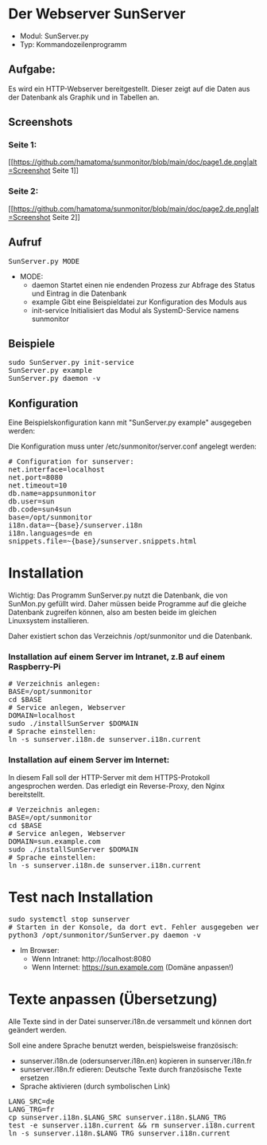 # Der Webserver SunServer 
* Modul: SunServer.py
* Typ: Kommandozeilenprogramm

## Aufgabe:
Es wird ein HTTP-Webserver bereitgestellt. Dieser zeigt auf die Daten aus der Datenbank als Graphik und in Tabellen an.

## Screenshots
### Seite 1:
[[https://github.com/hamatoma/sunmonitor/blob/main/doc/page1.de.png|alt=Screenshot Seite 1]]
### Seite 2:
[[https://github.com/hamatoma/sunmonitor/blob/main/doc/page2.de.png|alt=Screenshot Seite 2]]
## Aufruf
<pre>
SunServer.py MODE
</pre>
* MODE:
  * daemon Startet einen nie endenden Prozess zur Abfrage des Status und Eintrag in die Datenbank
  * example Gibt eine Beispieldatei zur Konfiguration des Moduls aus
  * init-service Initialisiert das Modul als SystemD-Service namens sunmonitor

## Beispiele
<pre>
sudo SunServer.py init-service
SunServer.py example
SunServer.py daemon -v
</pre>

## Konfiguration
Eine Beispielskonfiguration kann mit "SunServer.py example" ausgegeben werden:

Die Konfiguration muss unter /etc/sunmonitor/server.conf angelegt werden:
<pre>
# Configuration for sunserver:
net.interface=localhost
net.port=8080
net.timeout=10
db.name=appsunmonitor
db.user=sun
db.code=sun4sun
base=/opt/sunmonitor
i18n.data=~{base}/sunserver.i18n
i18n.languages=de en
snippets.file=~{base}/sunserver.snippets.html
</pre>

# Installation
Wichtig: Das Programm SunServer.py nutzt die Datenbank, die von SunMon.py gefüllt wird. 
Daher müssen beide Programme auf die gleiche Datenbank zugreifen können, also am besten beide im gleichen Linuxsystem installieren.

Daher existiert schon das Verzeichnis /opt/sunmonitor und die Datenbank.

### Installation auf einem Server im Intranet, z.B auf einem Raspberry-Pi
<pre>
# Verzeichnis anlegen: 
BASE=/opt/sunmonitor
cd $BASE
# Service anlegen, Webserver 
DOMAIN=localhost
sudo ./installSunServer $DOMAIN
# Sprache einstellen:
ln -s sunserver.i18n.de sunserver.i18n.current
</pre>

### Installation auf einem Server im Internet:
In diesem Fall soll der HTTP-Server mit dem HTTPS-Protokoll angesprochen werden.
Das erledigt ein Reverse-Proxy, den Nginx bereitstellt.

<pre>
# Verzeichnis anlegen: 
BASE=/opt/sunmonitor
cd $BASE
# Service anlegen, Webserver 
DOMAIN=sun.example.com
sudo ./installSunServer $DOMAIN
# Sprache einstellen:
ln -s sunserver.i18n.de sunserver.i18n.current
</pre>

# Test nach Installation
<pre>
sudo systemctl stop sunserver
# Starten in der Konsole, da dort evt. Fehler ausgegeben werden:
python3 /opt/sunmonitor/SunServer.py daemon -v
</pre>
* Im Browser:
  * Wenn Intranet: http://localhost:8080
  * Wenn Internet: https://sun.example.com  (Domäne anpassen!)
# Texte anpassen (Übersetzung)
Alle Texte sind in der Datei sunserver.i18n.de versammelt und können dort geändert werden.

Soll eine andere Sprache benutzt werden, beispielsweise französisch:
* sunserver.i18n.de (odersunserver.i18n.en) kopieren in sunserver.i18n.fr
* sunserver.i18n.fr edieren: Deutsche Texte durch französische Texte ersetzen
* Sprache aktivieren (durch symbolischen Link)
<pre>
LANG_SRC=de
LANG_TRG=fr
cp sunserver.i18n.$LANG_SRC sunserver.i18n.$LANG_TRG
test -e sunserver.i18n.current && rm sunserver.i18n.current
ln -s sunserver.i18n.$LANG_TRG sunserver.i18n.current
</pre>

